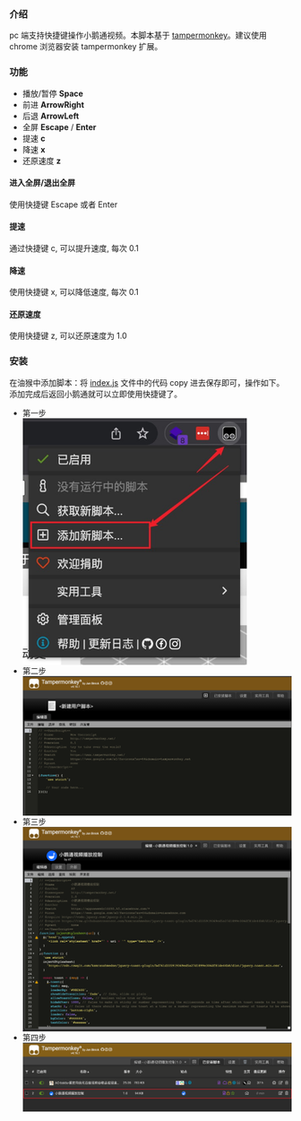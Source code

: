 ### 介绍

pc 端支持快捷键操作小鹅通视频。本脚本基于 [tampermonkey](https://www.tampermonkey.net/)。建议使用 chrome 浏览器安装 tampermonkey 扩展。

### 功能

- 播放/暂停 **Space**
- 前进 **ArrowRight**
- 后退 **ArrowLeft**
- 全屏 **Escape** / **Enter**
- 提速 **c**
- 降速 **x**
- 还原速度 **z**

#### 进入全屏/退出全屏

使用快捷键 Escape 或者 Enter

#### 提速

通过快捷键 c, 可以提升速度, 每次 0.1

#### 降速

使用快捷键 x, 可以降低速度, 每次 0.1

#### 还原速度

使用快捷键 z, 可以还原速度为 1.0

### 安装

在油猴中添加脚本：将 [index.js](./index.js) 文件中的代码 copy 进去保存即可，操作如下。添加完成后返回小鹅通就可以立即使用快捷键了。

- 第一步
  <img style="display: block" src="./static/img/添加新脚本.png" width="400" />
- 第二步
  <img style="display: block" src="./static/img/新脚本默认页面.png" width="700" />
- 第三步
  <img style="display: block" src="./static/img/粘贴脚本内容.png" width="700" />
- 第四步
  <img style="display: block" src="./static/img/添加成功.png" width="700" />
